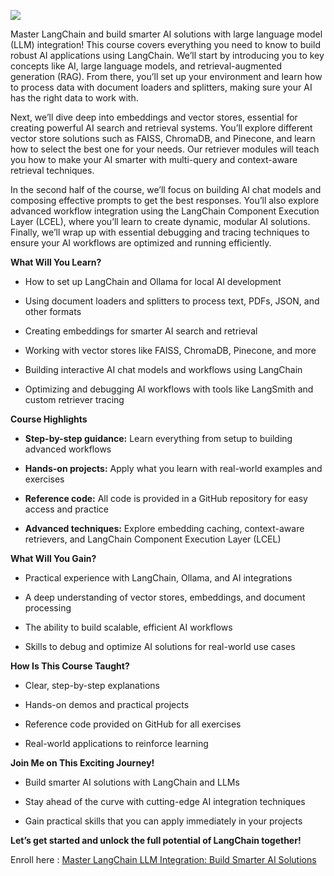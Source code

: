 
[<img src="https://github.com/user-attachments/assets/f6036519-06e7-49a5-a71c-7f64f09edba9">](https://www.udemy.com/course/master-langchain-llm-integration-build-smarter-ai-solutions/?referralCode=0BAE2F146F11C578248B)

Master LangChain and build smarter AI solutions with large language model (LLM) integration! This course covers everything you need to know to build robust AI applications using LangChain. We’ll start by introducing you to key concepts like AI, large language models, and retrieval-augmented generation (RAG). From there, you’ll set up your environment and learn how to process data with document loaders and splitters, making sure your AI has the right data to work with.

Next, we’ll dive deep into embeddings and vector stores, essential for creating powerful AI search and retrieval systems. You’ll explore different vector store solutions such as FAISS, ChromaDB, and Pinecone, and learn how to select the best one for your needs. Our retriever modules will teach you how to make your AI smarter with multi-query and context-aware retrieval techniques.

In the second half of the course, we’ll focus on building AI chat models and composing effective prompts to get the best responses. You’ll also explore advanced workflow integration using the LangChain Component Execution Layer (LCEL), where you’ll learn to create dynamic, modular AI solutions. Finally, we’ll wrap up with essential debugging and tracing techniques to ensure your AI workflows are optimized and running efficiently.

**What Will You Learn?**

*   How to set up LangChain and Ollama for local AI development
    
*   Using document loaders and splitters to process text, PDFs, JSON, and other formats
    
*   Creating embeddings for smarter AI search and retrieval
    
*   Working with vector stores like FAISS, ChromaDB, Pinecone, and more
    
*   Building interactive AI chat models and workflows using LangChain
    
*   Optimizing and debugging AI workflows with tools like LangSmith and custom retriever tracing
    

**Course Highlights**

*   **Step-by-step guidance:** Learn everything from setup to building advanced workflows
    
*   **Hands-on projects:** Apply what you learn with real-world examples and exercises
    
*   **Reference code:** All code is provided in a GitHub repository for easy access and practice
    
*   **Advanced techniques:** Explore embedding caching, context-aware retrievers, and LangChain Component Execution Layer (LCEL)
    

**What Will You Gain?**

*   Practical experience with LangChain, Ollama, and AI integrations
    
*   A deep understanding of vector stores, embeddings, and document processing
    
*   The ability to build scalable, efficient AI workflows
    
*   Skills to debug and optimize AI solutions for real-world use cases
    

**How Is This Course Taught?**

*   Clear, step-by-step explanations
    
*   Hands-on demos and practical projects
    
*   Reference code provided on GitHub for all exercises
    
*   Real-world applications to reinforce learning
    

**Join Me on This Exciting Journey!**

*   Build smarter AI solutions with LangChain and LLMs
    
*   Stay ahead of the curve with cutting-edge AI integration techniques
    
*   Gain practical skills that you can apply immediately in your projects
    

**Let’s get started and unlock the full potential of LangChain together!**

Enroll here : [Master LangChain LLM Integration: Build Smarter AI Solutions](https://www.udemy.com/course/master-langchain-llm-integration-build-smarter-ai-solutions/?referralCode=0BAE2F146F11C578248B)
